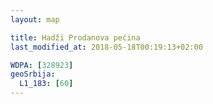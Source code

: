 ```yaml
---
layout: map

title: Hadži Prodanova pećina
last_modified_at: 2018-05-18T00:19:13+02:00

WDPA: [328923]
geoSrbija:
  L1_183: [60]
---
```

